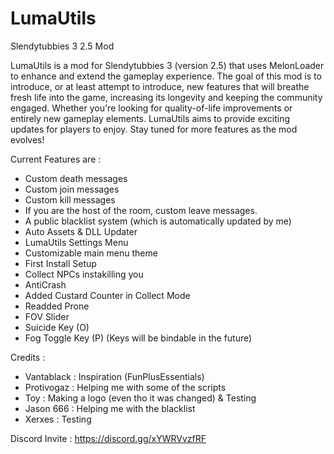 # LumaUtils
Slendytubbies 3 2.5 Mod

LumaUtils is a mod for Slendytubbies 3 (version 2.5) that uses MelonLoader to enhance and extend the gameplay experience. 
The goal of this mod is to introduce, or at least attempt to introduce, new features that will breathe fresh life into the game, 
increasing its longevity and keeping the community engaged. 
Whether you're looking for quality-of-life improvements or entirely new gameplay elements.
LumaUtils aims to provide exciting updates for players to enjoy. Stay tuned for more features as the mod evolves!

Current Features are :
- Custom death messages
- Custom join messages
- Custom kill messages
- If you are the host of the room, custom leave messages.
- A public blacklist system (which is automatically updated by me)
- Auto Assets & DLL Updater
- LumaUtils Settings Menu
- Customizable main menu theme
- First Install Setup
- Collect NPCs instakilling you
- AntiCrash
- Added Custard Counter in Collect Mode
- Readded Prone
- FOV Slider
- Suicide Key (O)
- Fog Toggle Key (P)
(Keys will be bindable in the future)


Credits :

- Vantablack : Inspiration (FunPlusEssentials)
- Protivogaz : Helping me with some of the scripts
- Toy : Making a logo (even tho it was changed) & Testing
- Jason 666 : Helping me with the blacklist
- Xerxes : Testing


Discord Invite : https://discord.gg/xYWRVvzfRF
